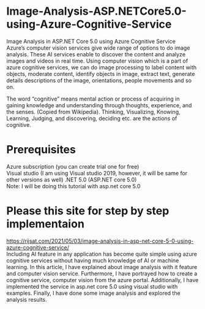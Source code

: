 # Image-Analysis-ASP.NETCore5.0-using-Azure-Cognitive-Service
 Image Analysis in ASP.NET Core 5.0 using Azure Cognitive Service <br>
Azure’s computer vision services give wide range of options to do image analysis. These AI services enable to discover the content and analyze images and videos in real time. Using computer vision which is a part of azure cognitive services, we can do image processing to label content with objects, moderate content, identify objects in image, extract text, generate details descriptions of the image, orientations, people movements and so on.<br>

The word “cognitive” means mental action or process of acquiring in gaining knowledge and understanding through thoughts, experience, and the senses. (Copied from Wikipedia). Thinking, Visualizing, Knowing, Learning, Judging, and discovering, deciding etc. are the actions of cognitive.<br>
# Prerequisites
Azure subscription (you can create trial one for free)<br>
Visual studio (I am using Visual studio 2019, however, it will be same for other versions as well)
.NET 5.0 (ASP.NET core 5.0)<br>
Note: I will be doing this tutorial with asp.net core 5.0<br>
# Please this site for step by step implementaion
https://rijsat.com/2021/05/03/image-analysis-in-asp-net-core-5-0-using-azure-cognitive-service/ <br>
Including AI feature in any application has become quite simple using azure cognitive services without having much knowledge of AI or machine learning. In this article, I have explained about image analysis with it feature and computer vision service. Furthermore, I have portrayed how to create a cognitive service, computer vision from the azure portal. Additionally, I have implemented the service in asp.net core 5.0 using visual studio with examples. Finally, I have done some image analysis and explored the analysis results.
